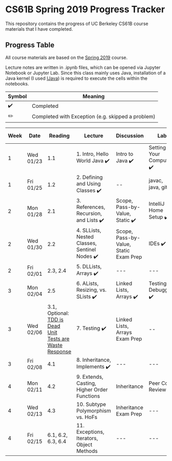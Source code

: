 # CS61B Spring 2019 Progress Tracker

This repository contains the progress of UC Berkeley CS61B course materials that I have completed.

## Progress Table

All course materials are based on the [Spring 2019](https://sp19.datastructur.es/) course.

Lecture notes are written in .ipynb files, which can be opened via Jupyter Notebook or Jupyter Lab. Since this class mainly uses Java, installation of a Java kernel (I used [IJava](https://github.com/SpencerPark/IJava)) is required to execute the cells within the notebooks.


| Symbol | Meaning |
| --- | --- |
|:heavy_check_mark:| Completed |
|:pencil2:| Completed with Exception (e.g. skipped a problem) |

|  Week  |  Date  | Reading | Lecture | Discussion | Lab | Assignments / Exams |
|  ---  |  ---  | ----- | ---- | ---- | ---- | --- |
| 1 | Wed 01/23 | 1.1 | 1. Intro, Hello World Java :heavy_check_mark: | Intro to Java :heavy_check_mark: | Setting Up Your Computer :heavy_check_mark: | HW 0: Basic Java Programs (Optional) :heavy_check_mark: |
| 1  | Fri 01/25 | 1.2 | 2. Defining and Using Classes :heavy_check_mark: | -- | javac, java, git :heavy_check_mark: | --- |
| 2 | Mon 01/28 | 2.1 | 3. References, Recursion, and Lists :heavy_check_mark: | Scope, Pass-by-Value, Static :heavy_check_mark: | IntelliJ Home Setup :heavy_check_mark: | Project 0: NBody |
| 2 | Wed 01/30 | 2.2 | 4. SLLists, Nested Classes, Sentinel Nodes :heavy_check_mark: | Scope, Pass-by-Value, Static Exam Prep | IDEs :heavy_check_mark: | --- |
| 2 | Fri 02/01 | 2.3, 2.4 | 5. DLLists, Arrays :heavy_check_mark: | --- | --- | --- |
| 3 | Mon 02/04 | 2.5 | 6. ALists, Resizing, vs. SLists :heavy_check_mark: | Linked Lists, Arrays :heavy_check_mark: | Testing, Debugging :heavy_check_mark: | Project 1A: Data Structures :heavy_check_mark: |
| 3 | Wed 02/06 | 3.1, Optional: [TDD is Dead](http://david.heinemeierhansson.com/2014/tdd-is-dead-long-live-testing.html) <br> [Unit Tests are Waste](http://www.rbcs-us.com/documents/Why-Most-Unit-Testing-is-Waste.pdf) <br> [Response](http://henrikwarne.com/2014/09/04/a-response-to-why-most-unit-testing-is-waste/) | 7. Testing :heavy_check_mark: | Linked Lists, Arrays Exam Prep | -- |
| 3 | Fri 02/08 | 4.1 | 8. Inheritance, Implements :heavy_check_mark: | --- | --- | --- |
| 4 | Mon 02/11 | 4.2 | 9. Extends, Casting, Higher Order Functions | Inheritance | Peer Code Review | Project 1B: Testing and HoFs |
| 4 | Wed 02/13 | 4.3 | 10. Subtype Polymorphism vs. HoFs | Inheritance Exam Prep | --- | Project 1 Gold: Autograding | 
| 4 | Fri 02/15 | 6.1, 6.2, 6.3, 6.4 | 11. Exceptions, Iterators, Object Methods | --- | --- | --- | 